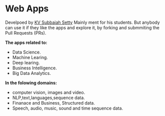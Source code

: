 # Web Apps 
Develpoed by [KV Subbaiah Setty](https://www.kvssetty.com/about/)
Mainly ment for his students. 
But anybody can use it if they like the apps and explore it, by forking and submmiting the Pull Requests (PRs).

**The apps related to:**
 - Data Science.
 - Machine Learing.
 - Deep learing.
 - Business Intelligence.
 - Big Data Analytics.
 
**In the folowing domains:**
 - computer vision, images and video.
 - NLP,text,languages,sequence data.
 - Finanace and Business, Structured data.
 - Speech, audio, music, sound and time sequence data.